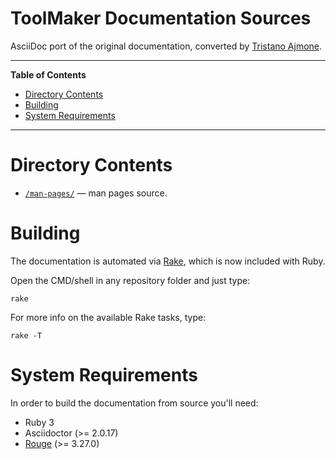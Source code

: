# ToolMaker Documentation Sources

AsciiDoc port of the original documentation, converted by [Tristano Ajmone].


-----

**Table of Contents**

<!-- MarkdownTOC autolink="true" bracket="round" autoanchor="false" lowercase="only_ascii" uri_encoding="true" levels="1,2,3" -->

- [Directory Contents](#directory-contents)
- [Building](#building)
- [System Requirements](#system-requirements)

<!-- /MarkdownTOC -->

-----

# Directory Contents

- [`/man-pages/`][man-pages/] — man pages source.


# Building

The documentation is automated via [Rake], which is now included with Ruby.

Open the CMD/shell in any repository folder and just type:

    rake

For more info on the available Rake tasks, type:

    rake -T


# System Requirements

In order to build the documentation from source you'll need:

- Ruby 3
- Asciidoctor (>= 2.0.17)
- [Rouge] (>= 3.27.0)

<!-----------------------------------------------------------------------------
                               REFERENCE LINKS
------------------------------------------------------------------------------>

[Tristano Ajmone]: https://github.com/tajmone "View Tristano Ajmone's GitHub profile"

[Rake]: https://ruby.github.io/rake/ "Visit Rake website"
[Rouge]: https://rouge-ruby.github.io/ "Visit Rouge website"

<!-- project files and folders -->

[man-pages/]: ./man-pages/ "Navigate to man pages folder"

<!-- EOF -->
